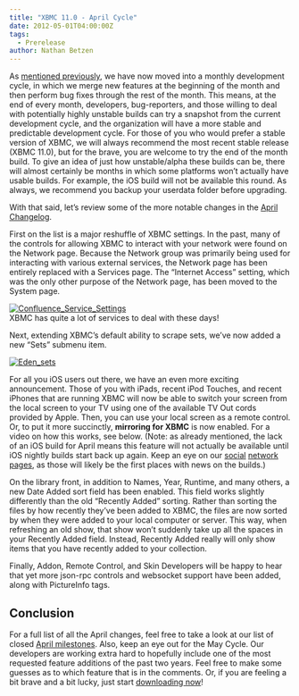 ```yaml
---
title: "XBMC 11.0 - April Cycle"
date: 2012-05-01T04:00:00Z
tags:
  - Prerelease
author: Nathan Betzen
---
```


As [mentioned previously](https://kodi.wiki/theuni/2012/04/25/update-grab-bag/ "XBMC April Grab Bag"), we have now moved into a monthly development cycle, in which we merge new features at the beginning of the month and then perform bug fixes through the rest of the month. This means, at the end of every month, developers, bug-reporters, and those willing to deal with potentially highly unstable builds can try a snapshot from the current development cycle, and the organization will have a more stable and predictable development cycle. For those of you who would prefer a stable version of XBMC, we will always recommend the most recent stable release (XBMC 11.0), but for the brave, you are welcome to try the end of the month build. To give an idea of just how unstable/alpha these builds can be, there will almost certainly be months in which some platforms won’t actually have usable builds. For example, the iOS build will not be available this round. As always, we recommend you backup your userdata folder before upgrading.

With that said, let’s review some of the more notable changes in the [April Changelog](https://github.com/xbmc/xbmc/issues?milestone=1&page=1&state=closed "XBMC April 2012 Closed Milestones").

First on the list is a major reshuffle of XBMC settings. In the past, many of the controls for allowing XBMC to interact with your network were found on the Network page. Because the Network group was primarily being used for interacting with various external services, the Network page has been entirely replaced with a Services page. The “Internet Access” setting, which was the only other purpose of the Network page, has been moved to the System page.

[![Confluence_Service_Settings](/images/blog/Confluence_Service_Settings-300x170.webp "Confluence_Service_Settings")](/images/blog/Confluence_Service_Settings.webp)  
 XBMC has quite a lot of services to deal with these days!

Next, extending XBMC’s default ability to scrape sets, we’ve now added a new “Sets” submenu item.

[![Eden_sets](/images/blog/Eden_sets-300x168.webp "Eden_sets")](/images/blog/Eden_sets.webp)

For all you iOS users out there, we have an even more exciting announcement. Those of you with iPads, recent iPod Touches, and recent iPhones that are running XBMC will now be able to switch your screen from the local screen to your TV using one of the available TV Out cords provided by Apple. Then, you can use your local screen as a remote control. Or, to put it more succinctly, **mirroring for XBMC** is now enabled. For a video on how this works, see below. (Note: as already mentioned, the lack of an iOS build for April means this feature will not actually be available until iOS nightly builds start back up again. Keep an eye on our [social](https://www.facebook.com/XBMC "XBMC on Facebook") [network](https://twitter.com/#!/xbmc "XBMC on Twitter") [pages](https://plus.google.com/b/102926840947534443602/ "XBMC on Google+"), as those will likely be the first places with news on the builds.)

On the library front, in addition to Names, Year, Runtime, and many others, a new Date Added sort field has been enabled. This field works slightly differently than the old “Recently Added” sorting. Rather than sorting the files by how recently they’ve been added to XBMC, the files are now sorted by when they were added to your local computer or server. This way, when refreshing an old show, that show won’t suddenly take up all the spaces in your Recently Added field. Instead, Recently Added really will only show items that you have recently added to your collection.

Finally, Addon, Remote Control, and Skin Developers will be happy to hear that yet more json-rpc controls and websocket support have been added, along with PictureInfo tags.

## Conclusion

For a full list of all the April changes, feel free to take a look at our list of closed [April milestones](https://github.com/xbmc/xbmc/issues?milestone=1&page=1&sort=updated&state=closed "April Changelog"). Also, keep an eye out for the May Cycle. Our developers are working extra hard to hopefully include one of the most requested feature additions of the past two years. Feel free to make some guesses as to which feature that is in the comments. Or, if you are feeling a bit brave and a bit lucky, just start [downloading now](http://mirrors.xbmc.org/snapshots/ "XBMC 11.0 - April Release download")!

